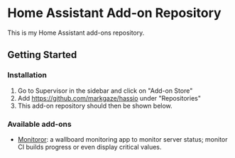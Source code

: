 # Home Assistant Add-on Repository

This is my Home Assistant add-ons repository.

## Getting Started

### Installation

1. Go to Supervisor in the sidebar and click on "Add-on Store"
2. Add https://github.com/markgaze/hassio under "Repositories"
3. This add-on repository should then be shown below.

### Available add-ons

- [Monitoror](/monitoror): a wallboard monitoring app to monitor server status; monitor CI builds progress or even display critical values.
